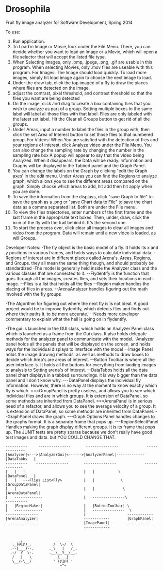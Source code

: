 Drosophila
==========

Fruit fly image analyzer for Software Development, Spring 2014

To use:
1. Run application.
2. To Load in Image or Movie, look under the File Menu. There, you can decide whether you want to load an Image or a Movie, which will open a file selector that will accept the listed file type.
3. When Selecting Images, only .bmp, .jpegs, .png, .gif are usable in this program. When selecting Movies, only .mov files are useable with this program.
For Images:
	The Image should load quickly. To load more images, simply  hit load image again to choose the next image to load.
4. Under the draw tab, click the top imaged of a fly to draw the places where flies are detected on the image.
5. adjust the contrast, pixel threshold, and contrast threshold so that the flies you want are being detected
6. On the image, click and drag to create a box containing flies that you wish to analyze as part of a group. 
Setting multiple boxes to the same label will label all those flies with that label. Flies are only labeled with the latest set label.
Hit the Clear all Groups button to get rid of all the groups.
7. Under Areas, input a number to label the flies in the group with, then click the set Area of Interest button to set those flies to that numbered group.
For Videos:
	When You are satisfied with the detection of flies and your regions of interest, click Analyze video under the File Menu.
	You can also change the sampling rate by changing the number in the sampling rate box
	A popup will appear to say that the video being Analyzed. When it disappears, the Data will be ready.
	Information and Graphs will be displayed in the Tabbed panel and the Graph Panel.
7. You can change the labels on the Graph by clicking "edit the Graph axes' in the edit menu.
	Under Areas you can find the Regions to analyze graph, which allows you to see the different areas compared on the graph. Simply choose which areas to add, hit add then hit apply when you are done.
8. To save the information from the displays, click "save Graph to file"  to save the graph as a .png or "save Chart data to File" to save the chart data as a comma separated list. Both are under the File menu.
9. To view the flies trajectories, enter numbers of the first frame and the last frame in the appropriate text boxes. Then, under, draw, click the icon of the fly with the trail behind it. It's the second one.
10. To start the process over, click clear all images to clear all images and video from the program. Data will remain until a new video is loaded, as will Groups.

Developer Notes:
-The fly object is the basic model of a fly. It holds its x and y positions in various frames, and holds ways to calculate individual data.
-Regions of interest are in different places called Arena's, Areas, Regions, and Groups. they all mean the same thing though, and should probably be standardized
-The model is generally held inside the Analyzer class and the various classes that are connected to it.
--Flydentify is the function that goes through all the images, creates flies, and sets their locations in each image.
--Flies is a list that holds all the flies
--Region maker handles the placing of flies in areas. 
--ArenaAnalyzer handles figuring out the math involved with the fly groups

-The Algorithm for figuring out where the next fly is is not ideal. A good project would be to improve flydentify, which detects flies and finds out where their paths it, to be more accurate.
--Needs more developer commentary to explain what the hell is going on in flydentify.

-The gui is launched in the GUI class, which holds an Analyzer Panel class which is launched as a frame from the Gui class. It also holds delegate methods for the analyzer panel to communicate with the model.
-Analyzer panel holds all the panels that will be displayed on the screen, and holds ways for the individual displays to interface with the model
--Image Panel holds the image drawing methods, as well as methods to draw boxes to decide which Area's are areas of interest.
--Button Toolbar is where all the user interface is. It holds all the buttons for everything from laoding images to analysis to Setting arena's of interest.
--DataTabbs holds all the data panel chart displays in a tabbed surroundings. it is way bigger than the data panel and I don't know why.
---DataPanel displays the individual fly information. However, there is no way at the moment to know exactly which fly is which.
===GroupPanel is pretty useless, and allows you to see which individual flies and are in which groups. It is extension of DataPanel, so some methods are inherited from DataPanel.
===ArenaPanel is in serious need of a refactor, and allows you to see the average velocity of a group. It is extension of DataPanel, so some methods are inherited from DataPanel.
--GraphPanel draws the graph. 
---Graph Options Panel handles changes to the graphs format. It is a separate frame that pops up.
---RegionSelectPanel Handles making the graph display different groups. It is its frame that pops up.
The JUNIT tests are pretty sparse because we don't really have good test images and data. but YOU COULD CHANGE THAT.


	----------     ---------------       ---------------             --------------
	|Analyzer|<--->|AnalyzerGui|<------>|AnalyzerPanel|-------------|DataTabbs   |
	----------    ---------------       ---------------             --------------
	|   |   |                           |	|			\ 			|DataPanel   |
	|   |   ---Flies List<Fly>          |	|			 \			|GroupDataPanel|
	|   |								|	|			  \ 		|ArenaDataPanel|
	|   -------------					|	---------------\		----------------
	|   |RegionMaker|					|	|ButtonToolbar| \
	|   -------------  					|	---------------  \
	---------------						| 					------------
	|ArenaAnalyzer|						------------        |GraphPanel|
	---------------						|ImagePanel|		------------	
										------------


          _,_              __   __
       ._(@I@)_.          /  \-/  \
      .--{___}--.       ._\   |   /_.
      .-/  Y  \-.       .__\__Y__/__.
       /   |   \           _{___}_
       \__/-\__/          ' (@I@) '
                             ~^~

